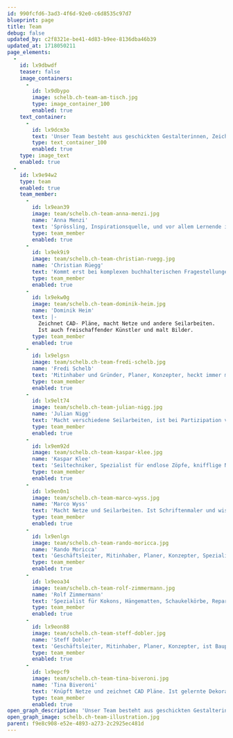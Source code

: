 ```yaml
---
id: 990fcfd6-3ad3-4f6d-92e0-c6d8535c97d7
blueprint: page
title: Team
debug: false
updated_by: c2f8321e-be41-4d83-b9ee-8136dba46b39
updated_at: 1718050211
page_elements:
  -
    id: lx9dbwdf
    teaser: false
    image_containers:
      -
        id: lx9dbypo
        image: schelb.ch-team-am-tisch.jpg
        type: image_container_100
        enabled: true
    text_container:
      -
        id: lx9dcm3o
        text: 'Unser Team besteht aus geschickten Gestalterinnen, Zeichnern, Werklehrern, Künstlerinnen, Technikern, Handwerkerinnen sowie Bildhauern und bildet eine perfekte Crew aus Allroundern, die Freude an verspielten Ideen für Gross und Klein haben.'
        type: text_container_100
        enabled: true
    type: image_text
    enabled: true
  -
    id: lx9e94w2
    type: team
    enabled: true
    team_member:
      -
        id: lx9ean39
        image: team/schelb.ch-team-anna-menzi.jpg
        name: 'Anna Menzi'
        text: 'Sprössling, Inspirationsquelle, und vor allem Lernende in allen Bereichen der Spielplatzbauerei, ist gelernte Couture Schneiderin, mit grossem Interesse an unterschiedlichen handwerklichen Arbeiten.'
        type: team_member
        enabled: true
      -
        id: lx9ek9i9
        image: team/schelb.ch-team-christian-ruegg.jpg
        name: 'Christian Rüegg'
        text: 'Kommt erst bei komplexen buchhalterischen Fragestellungen in Fahrt und kapituliert bei keiner noch so grossen bürokratischen Hürde. Treuhändert sich durch die kulturellen Institutionen.'
        type: team_member
        enabled: true
      -
        id: lx9ekw0g
        image: team/schelb.ch-team-dominik-heim.jpg
        name: 'Dominik Heim'
        text: |-
          Zeichnet CAD- Pläne, macht Netze und andere Seilarbeiten.
          Ist auch freischaffender Künstler und malt Bilder.
        type: team_member
        enabled: true
      -
        id: lx9elgsn
        image: team/schelb.ch-team-fredi-schelb.jpg
        name: 'Fredi Schelb'
        text: 'Mitinhaber und Gründer, Planer, Konzepter, heckt immer mal wieder was Neues aus, ist auch selber gerne am Bauen und Netze knüpfen.'
        type: team_member
        enabled: true
      -
        id: lx9elt74
        image: team/schelb.ch-team-julian-nigg.jpg
        name: 'Julian Nigg'
        text: 'Macht verschiedene Seilarbeiten, ist bei Partizipation voll dabei und unterstützt in Computerfragen und Recherchearbeiten.'
        type: team_member
        enabled: true
      -
        id: lx9em92d
        image: team/schelb.ch-team-kaspar-klee.jpg
        name: 'Kaspar Klee'
        text: 'Seiltechniker, Spezialist für endlose Zöpfe, knifflige Netze und Seiliglus.'
        type: team_member
        enabled: true
      -
        id: lx9en0n1
        image: team/schelb.ch-team-marco-wyss.jpg
        name: 'Marco Wyss'
        text: 'Macht Netze und Seilarbeiten. Ist Schriftenmaler und wissenschaftlicher Zeichner, arbeitet als selbstständig Erwerbstätiger in verschiedenen Bereichen, malt und zeichnet.'
        type: team_member
        enabled: true
      -
        id: lx9enlgn
        image: team/schelb.ch-team-rando-moricca.jpg
        name: 'Rando Moricca'
        text: 'Geschäftsleiter, Mitinhaber, Planer, Konzepter, Spezialist für Handzeichnungen und CAD-Pläne, ist Bildhauer und Mitglied der Prüfungskommission „Spielplatzsicherheit“.'
        type: team_member
        enabled: true
      -
        id: lx9eoa34
        image: team/schelb.ch-team-rolf-zimmermann.jpg
        name: 'Rolf Zimmermann'
        text: 'Spezialist für Kokons, Hängematten, Schaukelkörbe, Reparaturen und vieles mehr.'
        type: team_member
        enabled: true
      -
        id: lx9eon88
        image: team/schelb.ch-team-steff-dobler.jpg
        name: 'Steff Dobler'
        text: 'Geschäftsleiter, Mitinhaber, Planer, Konzepter, ist Bauprofi und Spezialist für Spinnennetze und Seiltechnik.'
        type: team_member
        enabled: true
      -
        id: lx9epcf9
        image: team/schelb.ch-team-tina-biveroni.jpg
        name: 'Tina Biveroni'
        text: 'Knüpft Netze und zeichnet CAD Pläne. Ist gelernte Dekorationsgestalterin und leidenschaftliche Handwerkerin.'
        type: team_member
        enabled: true
open_graph_description: 'Unser Team besteht aus geschickten Gestalterinnen, Zeichnern, Werklehrern, Künstlerinnen, Technikern, Handwerkerinnen sowie Bildhauern und bildet eine perfekte Crew aus Allroundern, die Freude an verspielten Ideen für Gross und Klein haben.'
open_graph_image: schelb.ch-team-illustration.jpg
parent: f9e8c908-e52e-4893-a273-2c2925ec481d
---
```

